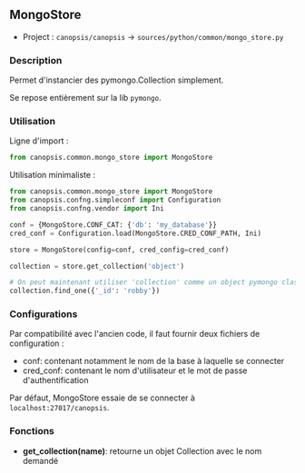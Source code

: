 ## MongoStore

 * Project : `canopsis/canopsis` -> `sources/python/common/mongo_store.py`

### Description

Permet d'instancier des pymongo.Collection simplement.

Se repose entièrement sur la lib `pymongo`.

### Utilisation

Ligne d'import :

```python
from canopsis.common.mongo_store import MongoStore
```

Utilisation minimaliste :

```python
from canopsis.common.mongo_store import MongoStore
from canopsis.confng.simpleconf import Configuration
from canopsis.confng.vendor import Ini

conf = {MongoStore.CONF_CAT: {'db': 'my_database'}}
cred_conf = Configuration.load(MongoStore.CRED_CONF_PATH, Ini)

store = MongoStore(config=conf, cred_config=cred_conf)

collection = store.get_collection('object')

# On peut maintenant utiliser 'collection' comme un object pymongo classique
collection.find_one({'_id': 'robby'})
```

### Configurations

Par compatibilité avec l'ancien code, il faut fournir deux fichiers de
configuration :

 - conf: contenant notamment le nom de la base à laquelle se connecter
 - cred_conf: contenant le nom d'utilisateur et le mot de passe d'authentification

Par défaut, MongoStore essaie de se connecter à `localhost:27017/canopsis`.

### Fonctions

 - **get_collection(name)**: retourne un objet Collection avec le nom demandé
